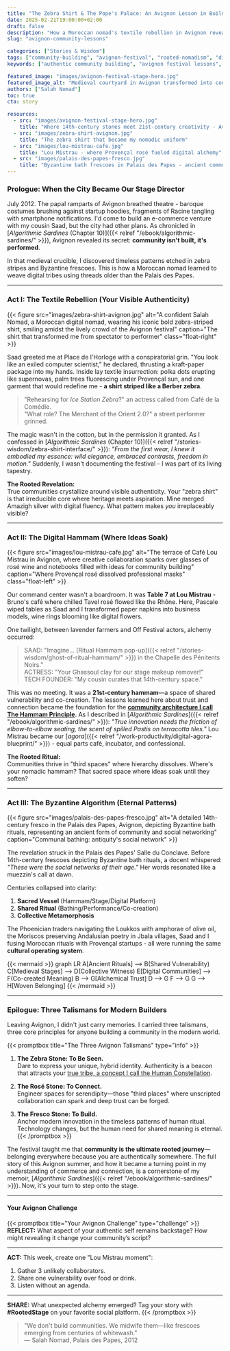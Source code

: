 ```yaml
---
title: "The Zebra Shirt & The Pope's Palace: An Avignon Lesson in Building Authentic Communities"
date: 2025-02-21T19:00:00+02:00
draft: false
description: "How a Moroccan nomad's textile rebellion in Avignon revealed the ancient algorithm for authentic digital tribes. A journey from zebra patterns to Byzantine frescoes."
slug: "avignon-community-lessons"

categories: ["Stories & Wisdom"]
tags: ["community-building", "avignon-festival", "rooted-nomadism", "digital-alchemy"]
keywords: ["authentic community building", "avignon festival lessons", "Salah Nomad zebra shirt", "digital nomad community", "cultural storytelling", "experiential marketing"]

featured_image: "images/avignon-festival-stage-hero.jpg"
featured_image_alt: "Medieval courtyard in Avignon transformed into contemporary festival stage at dusk - stone arches framing vibrant lighting"
authors: ["Salah Nomad"]
toc: true
cta: story

resources:
  - src: "images/avignon-festival-stage-hero.jpg"
    title: "Where 14th-century stones meet 21st-century creativity - Avignon's timeless stage"
  - src: "images/zebra-shirt-avignon.jpg"
    title: "The zebra shirt that became my nomadic uniform"
  - src: "images/lou-mistrau-cafe.jpg"
    title: "Lou Mistrau - where Provençal rosé fueled digital alchemy"
  - src: "images/palais-des-papes-fresco.jpg"
    title: "Byzantine bath frescoes in Palais des Papes - ancient community rituals"
---
```


### Prologue: When the City Became Our Stage Director

July 2012. The papal ramparts of Avignon breathed theatre - baroque costumes brushing against startup hoodies, fragments of Racine tangling with smartphone notifications. I'd come to build an e-commerce venture with my cousin Saad, but the city had other plans. As chronicled in [*Algorithmic Sardines* (Chapter 10)]({{< relref "/ebook/algorithmic-sardines/" >}}), Avignon revealed its secret: **community isn't built, it's performed**.

In that medieval crucible, I discovered timeless patterns etched in zebra stripes and Byzantine frescoes. This is how a Moroccan nomad learned to weave digital tribes using threads older than the Palais des Papes.

---

### Act I: The Textile Rebellion (Your Visible Authenticity)

{{< figure src="images/zebra-shirt-avignon.jpg" alt="A confident Salah Nomad, a Moroccan digital nomad, wearing his iconic bold zebra-striped shirt, smiling amidst the lively crowd of the Avignon festival" caption="The shirt that transformed me from spectator to performer" class="float-right" >}}

Saad greeted me at Place de l'Horloge with a conspiratorial grin. "You look like an exiled computer scientist," he declared, thrusting a kraft-paper package into my hands. Inside lay textile insurrection: polka dots erupting like supernovas, palm trees fluorescing under Provençal sun, and one garment that would redefine me - **a shirt striped like a Berber zebra**.

> "Rehearsing for *Ice Station Zebra*?" an actress called from Café de la Comédie.  
> "What role? The Merchant of the Orient 2.0?" a street performer grinned.

The magic wasn't in the cotton, but in the permission it granted. As I confessed in [*Algorithmic Sardines* (Chapter 10)]({{< relref "/stories-wisdom/zebra-shirt-interface/" >}}): *"From the first wear, I knew it embodied my essence: wild elegance, embraced contrasts, freedom in motion."* Suddenly, I wasn't documenting the festival - I was part of its living tapestry.

**The Rooted Revelation:**  
True communities crystallize around visible authenticity. Your "zebra shirt" is that irreducible core where heritage meets aspiration. Mine merged Amazigh silver with digital fluency. What pattern makes *you* irreplaceably visible?

---

### Act II: The Digital Hammam (Where Ideas Soak)

{{< figure src="images/lou-mistrau-cafe.jpg" alt="The terrace of Café Lou Mistrau in Avignon, where creative collaboration sparks over glasses of rosé wine and notebooks filled with ideas for community building" caption="Where Provençal rosé dissolved professional masks" class="float-left" >}}

Our command center wasn't a boardroom. It was **Table 7 at Lou Mistrau** - Bruno's café where chilled Tavel rosé flowed like the Rhône. Here, Pascale wiped tables as Saad and I transformed paper napkins into business models, wine rings blooming like digital flowers.

One twilight, between lavender farmers and Off Festival actors, alchemy occurred:

> SAAD: "Imagine... [Ritual Hammam pop-up]({{< relref "/stories-wisdom/ghost-of-ritual-hammam/" >}}) in the Chapelle des Pénitents Noirs."  
> ACTRESS: "Your Ghassoul clay for our stage makeup remover!"  
> TECH FOUNDER: "My cousin curates that 14th-century space."

This was no meeting. It was a **21st-century hammam**—a space of shared vulnerability and co-creation. The lessons learned here about trust and connection became the foundation for the **[community architecture I call The Hammam Principle](/work-productivity/hammam-principle-community/)**. As I described in [*Algorithmic Sardines*]({{< relref "/ebook/algorithmic-sardines/" >}}): *"True innovation needs the friction of elbow-to-elbow seating, the scent of spilled Pastis on terracotta tiles."* Lou Mistrau became our [*agora*]({{< relref "/work-productivity/digital-agora-blueprint/" >}}) - equal parts café, incubator, and confessional.

**The Rooted Ritual:**  
Communities thrive in "third spaces" where hierarchy dissolves. Where's your nomadic hammam? That sacred space where ideas soak until they soften?

---

### Act III: The Byzantine Algorithm (Eternal Patterns)

{{< figure src="images/palais-des-papes-fresco.jpg" alt="A detailed 14th-century fresco in the Palais des Papes, Avignon, depicting Byzantine bath rituals, representing an ancient form of community and social networking" caption="Communal bathing: antiquity's social network" >}}

The revelation struck in the Palais des Papes' Salle du Conclave. Before 14th-century frescoes depicting Byzantine bath rituals, a docent whispered: *"These were the social networks of their age."* Her words resonated like a muezzin's call at dawn.

Centuries collapsed into clarity:
1. **Sacred Vessel** (Hammam/Stage/Digital Platform)
2. **Shared Ritual** (Bathing/Performance/Co-creation)
3. **Collective Metamorphosis**

The Phoenician traders navigating the Loukkos with amphorae of olive oil, the Moriscos preserving Andalusian poetry in Jbala villages, Saad and I fusing Moroccan rituals with Provençal startups - all were running the same **cultural operating system**.

{{< mermaid >}}
graph LR
A[Ancient Rituals] --> B(Shared Vulnerability)
C[Medieval Stages] --> D(Collective Witness)
E[Digital Communities] --> F(Co-created Meaning)
B --> G[Alchemical Trust]
D --> G
F --> G
G --> H[Woven Belonging]
{{< /mermaid >}}

---

### Epilogue: Three Talismans for Modern Builders

Leaving Avignon, I didn't just carry memories. I carried three talismans, three core principles for anyone building a community in the modern world.

{{< promptbox title="The Three Avignon Talismans" type="info" >}}
1.  **The Zebra Stone: To Be Seen.**  
    Dare to express your unique, hybrid identity. Authenticity is a beacon that attracts your [true tribe, a concept I call the Human Constellation](/stories-wisdom/human-constellation/).

2.  **The Rosé Stone: To Connect.**  
    Engineer spaces for serendipity—those "third places" where unscripted collaboration can spark and deep trust can be forged.

3.  **The Fresco Stone: To Build.**  
    Anchor modern innovation in the timeless patterns of human ritual. Technology changes, but the human need for shared meaning is eternal.
{{< /promptbox >}}

The festival taught me that **community is the ultimate rooted journey**—belonging everywhere because you are authentically somewhere. The full story of this Avignon summer, and how it became a turning point in my understanding of commerce and connection, is a cornerstone of my memoir, [*Algorithmic Sardines*]({{< relref "/ebook/algorithmic-sardines/" >}}). Now, it's your turn to step onto the stage.

---

#### Your Avignon Challenge

{{< promptbox title="Your Avignon Challenge" type="challenge" >}}
**REFLECT:** What aspect of your authentic self remains backstage? How might revealing it change your community’s script?

---

**ACT:** This week, create one "Lou Mistrau moment":
1.  Gather 3 unlikely collaborators.
2.  Share one vulnerability over food or drink.
3.  Listen without an agenda.

---

**SHARE:** What unexpected alchemy emerged? Tag your story with **#RootedStage** on your favorite social platform.
{{< /promptbox >}}

> "We don't build communities. We midwife them—like frescoes emerging from centuries of whitewash."  
> — Salah Nomad, Palais des Papes, 2012